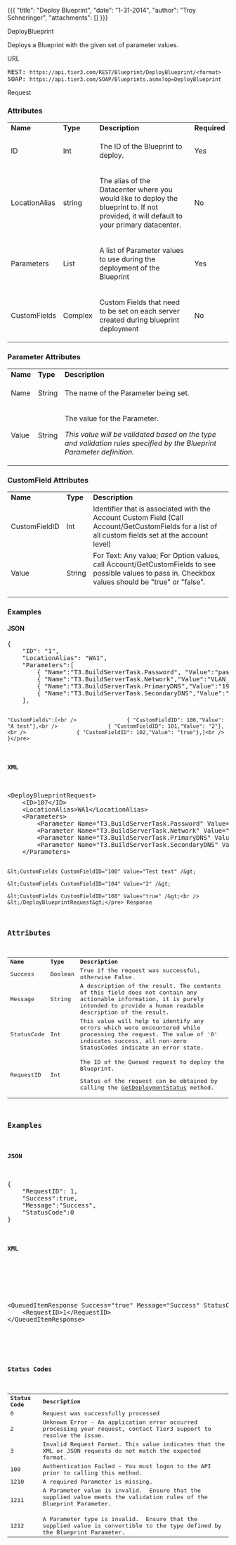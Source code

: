 {{{
  "title": "Deploy Blueprint",
  "date": "1-31-2014",
  "author": "Troy Schneringer",
  "attachments": []
}}}

<div>
  DeployBlueprint
  <p>Deploys a Blueprint with the given set of parameter values.</p>
  URL
  <pre>REST: <code>https://api.tier3.com/REST/Blueprint/DeployBlueprint/&lt;format&gt;</code><br />SOAP: <code>https://api.tier3.com/SOAP/Blueprints.asmx?op=DeployBlueprint</code></pre> Request
  <h3>Attributes</h3>
  <table>
    <tbody>
      <tr>
        <td><strong>Name</strong>
        </td>
        <td><strong>Type</strong>
        </td>
        <td><strong>Description</strong>
        </td>
        <td><strong>Required</strong>
        </td>
      </tr>
      <tr>
        <td>ID</td>
        <td>Int</td>
        <td>
          <p>The ID of the Blueprint to deploy.</p>
        </td>
        <td>
          <p>Yes</p>
        </td>
      </tr>
      <tr>
        <td>LocationAlias</td>
        <td>string</td>
        <td>
          <p>The alias of the Datacenter where you would like to deploy the blueprint to. If not provided, it will default to your primary datacenter.</p>
        </td>
        <td>
          <p>No</p>
        </td>
      </tr>
      <tr>
        <td>Parameters</td>
        <td>List</td>
        <td>
          <p>A list of Parameter values to use during the deployment of the Blueprint</p>
        </td>
        <td>
          <p>Yes</p>
        </td>
      </tr>
      <tr>
        <td>CustomFields</td>
        <td>Complex</td>
        <td>
          <p>Custom Fields that need to be set on each server created during blueprint deployment</p>
        </td>
        <td>
          <p>No</p>
        </td>
      </tr>
    </tbody>
  </table>
</div>
<div>
  <h3>Parameter Attributes</h3>
  <table>
    <tbody>
      <tr>
        <td><strong>Name</strong>
        </td>
        <td><strong>Type</strong>
        </td>
        <td><strong>Description</strong>
        </td>
      </tr>
      <tr>
        <td>Name</td>
        <td>String</td>
        <td>
          <p>The name of the Parameter being set.</p>
        </td>
      </tr>
      <tr>
        <td>Value</td>
        <td>String</td>
        <td>
          <p>The value for the Parameter.</p>
          <p><em>This value will be validated based on the type and validation rules specified by the Blueprint Parameter definition.</em>
          </p>
        </td>
      </tr>
    </tbody>
  </table>
  <h3>CustomField Attributes</h3>
  <table>
    <tbody>
      <tr>
        <td><strong>Name</strong>
        </td>
        <td><strong>Type</strong>
        </td>
        <td><strong>Description</strong>
        </td>
      </tr>
      <tr>
        <td>CustomFieldID</td>
        <td>Int</td>
        <td>Identifier that is associated with the Account Custom Field (Call Account/GetCustomFields for a list of all custom fields set at the account level)</td>
      </tr>
      <tr>
        <td>Value</td>
        <td>String</td>
        <td>For Text: Any value;&nbsp;For Option values, call Account/GetCustomFields to see possible values to pass in. Checkbox values should be "true" or "false".
          <br />
          <br />
        </td>
      </tr>
    </tbody>
  </table>
</div>
<h3>Examples</h3>
<h4>JSON</h4>
<pre>{ <br />    "ID": "1",<br />    "LocationAlias": "WA1",<br />    "Parameters":[<br />        { "Name":"T3.BuildServerTask.Password", "Value":"password" },<br />        { "Name":"T3.BuildServerTask.Network","Value":"VLAN_XXX" },<br />        { "Name":"T3.BuildServerTask.PrimaryDNS","Value":"192.168.64.19" },<br />        { "Name":"T3.BuildServerTask.SecondaryDNS","Value":"192.168.64.20" }<br />    ],

    "CustomFields":[<br />                { "CustomFieldID": 100,"Value": "A test"},<br />                { "CustomFieldID": 101,"Value": "2"},<br />                { "CustomFieldID": 102,"Value": "true"},]<br /> }</pre>
<h4>XML</h4>
<pre>&lt;DeployBlueprintRequest&gt;<br />    &lt;ID&gt;107&lt;/ID&gt;<br />    &lt;LocationAlias&gt;WA1&lt;/LocationAlias&gt;<br />    &lt;Parameters&gt;<br />        &lt;Parameter Name="T3.BuildServerTask.Password" Value="Pass@word1" /&gt;<br />        &lt;Parameter Name="T3.BuildServerTask.Network" Value="VLAN_XXX" /&gt;<br />        &lt;Parameter Name="T3.BuildServerTask.PrimaryDNS" Value="192.168.64.19" /&gt;<br />        &lt;Parameter Name="T3.BuildServerTask.SecondaryDNS" Value="192.168.64.20" /&gt;<br />    &lt;/Parameters&gt;

    &lt;CustomFields CustomFieldID="100" Value="Test text" /&gt;

    &lt;CustomFields CustomFieldID="104" Value="2" /&gt;

    &lt;CustomFields CustomFieldID="108" Value="true" /&gt;<br /> &lt;/DeployBlueprintRequest&gt;</pre> Response
<h3>Attributes</h3>
<table>
  <tbody>
    <tr>
      <td><strong>Name</strong>
      </td>
      <td><strong>Type</strong>
      </td>
      <td><strong>Description</strong>
      </td>
    </tr>
    <tr>
      <td>Success</td>
      <td>Boolean</td>
      <td>True if the request was successful, otherwise False.</td>
    </tr>
    <tr>
      <td>Message</td>
      <td>String</td>
      <td>A description of the result. The contents of this field does not contain any actionable information, it is purely intended to provide a human readable description of the result.</td>
    </tr>
    <tr>
      <td>StatusCode</td>
      <td>Int</td>
      <td>This value will help to identify any errors which were encountered while processing the request. The value of '0' indicates success, all non-zero StatusCodes indicate an error state.</td>
    </tr>
    <tr>
      <td>RequestID</td>
      <td>Int</td>
      <td>
        <p>The ID of the Queued request to deploy the Blueprint.</p>
        <p>Status of the request can be obtained by calling the&nbsp;<a href="http://help.tier3.com/entries/20561586-get-deployment-status">GetDeploymentStatus</a>&nbsp;method.</p>
      </td>
    </tr>
  </tbody>
</table>
<h3>Examples</h3>
<h4>JSON</h4>
<pre>{<br />&nbsp; &nbsp; "RequestID": 1,<br />&nbsp; &nbsp; "Success":true,<br />&nbsp; &nbsp; "Message":"Success",<br />&nbsp; &nbsp; "StatusCode":0<br />}</pre>
<h4>XML</h4>
<div>
  <div>
    <pre>&lt;QueuedItemResponse Success="true" Message="Success" StatusCode="0"&gt;<br />&nbsp; &nbsp; &lt;RequestID&gt;1&lt;/RequestID&gt;<br />&lt;/QueuedItemResponse&gt;</pre>
  </div>
</div>
<h4>Status Codes</h4>
<table>
  <tbody>
    <tr>
      <td><strong>Status Code</strong>
      </td>
      <td><strong>Description</strong>
      </td>
    </tr>
    <tr>
      <td>0</td>
      <td>Request was successfully processed</td>
    </tr>
    <tr>
      <td>2</td>
      <td>Unknown Error - An application error occurred processing your request, contact Tier3 support to resolve the issue.</td>
    </tr>
    <tr>
      <td>3</td>
      <td>Invalid Request Format. This value indicates that the XML or JSON requests do not match the expected format.</td>
    </tr>
    <tr>
      <td>100</td>
      <td>Authentication Failed - You must logon to the API prior to calling this method.</td>
    </tr>
    <tr>
      <td>1210</td>
      <td>A required Parameter is missing.</td>
    </tr>
    <tr>
      <td>1211</td>
      <td>A Parameter value is invalid. &nbsp;Ensure that the supplied value meets the validation rules of the Blueprint Parameter.
        <br />
        <br />
      </td>
    </tr>
    <tr>
      <td>1212</td>
      <td>A Parameter type is invalid. &nbsp;Ensure that the supplied value is convertible to the type defined by the Blueprint Parameter.</td>
    </tr>
  </tbody>
</table>
